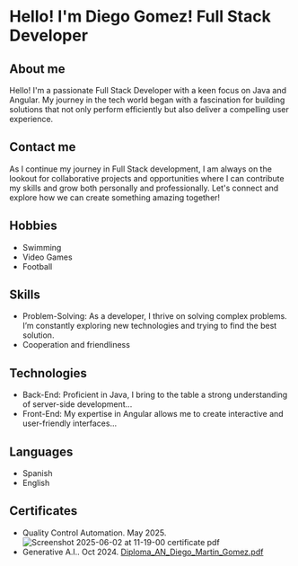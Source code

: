 # Hello! I'm Diego Gomez! Full Stack Developer
## About me
Hello! I'm a passionate Full Stack Developer with a keen focus on Java and Angular. My journey in the tech world began with a fascination for building solutions that not only perform efficiently but also deliver a compelling user experience.
## Contact me
As I continue my journey in Full Stack development, I am always on the lookout for collaborative projects and opportunities where I can contribute my skills and grow both personally and professionally. Let's connect and explore how we can create something amazing together!
## Hobbies
- Swimming
- Video Games
- Football
## Skills
- Problem-Solving: As a developer, I thrive on solving complex problems. I’m constantly exploring new technologies and trying to find the best solution.
- Cooperation and friendliness
## Technologies
- Back-End: Proficient in Java, I bring to the table a strong understanding of server-side development...
- Front-End: My expertise in Angular allows me to create interactive and user-friendly interfaces...
## Languages
- Spanish
- English
## Certificates
- Quality Control Automation. May 2025.
![Screenshot 2025-06-02 at 11-19-00 certificate pdf](https://github.com/user-attachments/assets/395b3f5b-86da-4b95-a190-817e5a2dd081)
- Generative A.I.. Oct 2024.
[Diploma_AN_Diego_Martin_Gomez.pdf](https://github.com/user-attachments/files/20582866/Diploma_AN_Diego_Martin_Gomez.pdf)
